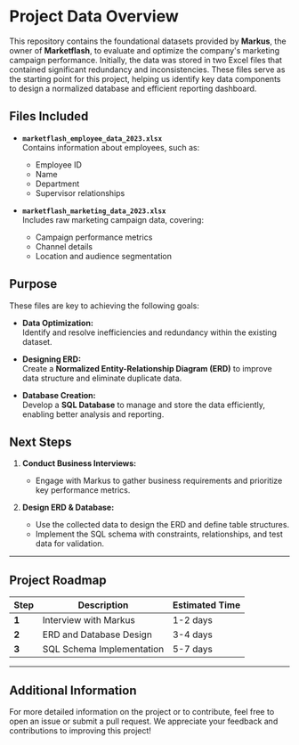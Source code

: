 # Project Data Overview

This repository contains the foundational datasets provided by **Markus**, the owner of **Marketflash**, to evaluate and optimize the company's marketing campaign performance. Initially, the data was stored in two Excel files that contained significant redundancy and inconsistencies. These files serve as the starting point for this project, helping us identify key data components to design a normalized database and efficient reporting dashboard.

## Files Included

- **`marketflash_employee_data_2023.xlsx`**  
  Contains information about employees, such as:  
  - Employee ID  
  - Name  
  - Department  
  - Supervisor relationships

- **`marketflash_marketing_data_2023.xlsx`**  
  Includes raw marketing campaign data, covering:  
  - Campaign performance metrics  
  - Channel details  
  - Location and audience segmentation

## Purpose

These files are key to achieving the following goals:

- **Data Optimization:**  
  Identify and resolve inefficiencies and redundancy within the existing dataset.

- **Designing ERD:**  
  Create a **Normalized Entity-Relationship Diagram (ERD)** to improve data structure and eliminate duplicate data.

- **Database Creation:**  
  Develop a **SQL Database** to manage and store the data efficiently, enabling better analysis and reporting.

## Next Steps

1. **Conduct Business Interviews:**  
   - Engage with Markus to gather business requirements and prioritize key performance metrics.
   
2. **Design ERD & Database:**  
   - Use the collected data to design the ERD and define table structures.  
   - Implement the SQL schema with constraints, relationships, and test data for validation.

---

## Project Roadmap

| Step | Description | Estimated Time |
|------|-------------|----------------|
| **1** | Interview with Markus | 1-2 days |
| **2** | ERD and Database Design | 3-4 days |
| **3** | SQL Schema Implementation | 5-7 days |

---

## Additional Information

For more detailed information on the project or to contribute, feel free to open an issue or submit a pull request. We appreciate your feedback and contributions to improving this project!



